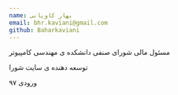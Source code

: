```yaml
---
name: بهار کاویانی
email: bhr.kaviani@gmail.com
github: Baharkaviani
---
```


مسئول مالی شورای صنفی دانشکده ی مهندسی کامپیوتر

توسعه دهنده ی سایت شورا

ورودی ۹۷